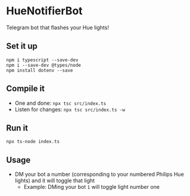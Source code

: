 # HueNotifierBot
Telegram bot that flashes your Hue lights!

## Set it up

`npm i typescript --save-dev`\
`npm i --save-dev @types/node`\
`npm install dotenv --save`

## Compile it

* One and done: `npx tsc src/index.ts`
* Listen for changes: `npx tsc src/index.ts -w`

## Run it

`npx ts-node index.ts`

## Usage

- DM your bot a number (corresponding to your numbered Philips Hue lights) and it will toggle that light
    - Example:  DMing your bot `1` will toggle light number one